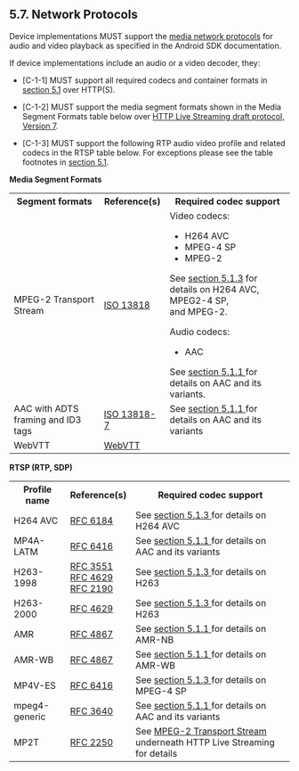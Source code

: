 ## 5.7\. Network Protocols

Device implementations MUST support the [media network protocols](
http://developer.android.com/guide/appendix/media-formats.html)
for audio and video playback as specified in the Android SDK documentation.

If device implementations include an audio or a video decoder, they:

*    [C-1-1] MUST support all required codecs and container formats in
[section 5.1](#5_1_media_codecs) over HTTP(S).

*    [C-1-2] MUST support the media segment formats shown in
the Media Segment Formats table below over
[HTTP Live Streaming draft protocol, Version 7](
http://tools.ietf.org/html/draft-pantos-http-live-streaming-07).

*    [C-1-3] MUST support the following RTP audio video profile and related
codecs in the RTSP table below. For exceptions please see the table footnotes
in [section 5.1](#5_1_media_codecs).

**Media Segment Formats**

<table>

 <tr>
    <th>Segment formats</th>
    <th>Reference(s)</th>
    <th>Required codec support</th>
 </tr>

 <tr id="mp2t">
    <td>MPEG-2 Transport Stream</td>
    <td><a href="http://www.iso.org/iso/catalogue_detail?csnumber=44169">ISO 13818</a></td>
    <td>
    Video codecs:
    <ul>
    <li class="table_list">H264 AVC</li>
    <li class="table_list">MPEG-4 SP</li>
    <li class="table_list">MPEG-2</li>
    </ul>
    See <a href="#5_1_3_video_codecs">section 5.1.3</a> for details on H264 AVC, MPEG2-4 SP,<br/>
    and MPEG-2.
    <p>Audio codecs:
    <ul>
    <li class="table_list">AAC</li>
    </ul>
    See <a href="#5_1_1_audio_codecs">section 5.1.1 </a> for details on AAC and its variants.
    </td>
 </tr>

 <tr>
    <td>AAC with ADTS framing and ID3 tags</td>
    <td><a href="http://www.iso.org/iso/home/store/catalogue_tc/catalogue_detail.htm?csnumber=43345">ISO 13818-7</a></td>
    <td>See <a href="#5_1_1_audio_codecs">section 5.1.1 </a>
    for details on AAC and its variants</td>
 </tr>

 <tr>
    <td>WebVTT</td>
    <td><a href="http://dev.w3.org/html5/webvtt/">WebVTT</a></td>
    <td></td>
 </tr>

</table>

**RTSP (RTP, SDP)**

<table>
 <tr>
    <th>Profile name</th>
    <th>Reference(s)</th>
    <th>Required codec support</th>
 </tr>

 <tr>
    <td>H264 AVC</td>
    <td><a href="https://tools.ietf.org/html/rfc6184">RFC 6184</a></td>
    <td>See <a href="#5_1_3_video_codecs">section 5.1.3 </a>
    for details on H264 AVC</td>
 </tr>

 <tr>
    <td>MP4A-LATM</td>
    <td><a href="https://tools.ietf.org/html/rfc6416">RFC 6416</a></td>
    <td>See <a href="#5_1_1_audio_codecs">section 5.1.1 </a>
    for details on AAC and its variants</td>
 </tr>

 <tr>
    <td>H263-1998</td>
    <td>
    <a href="https://tools.ietf.org/html/rfc3551">RFC 3551</a><br/>
    <a href="https://tools.ietf.org/html/rfc4629">RFC 4629</a><br/>
    <a href="https://tools.ietf.org/html/rfc2190">RFC 2190</a>
    </td>
    <td>See <a href="#5_1_3_video_codecs">section 5.1.3 </a>
    for details on H263
    </td>
 </tr>

 <tr>
    <td>H263-2000</td>
    <td>
    <a href="https://tools.ietf.org/html/rfc4629">RFC 4629</a>
    </td>
    <td>See <a href="#5_1_3_video_codecs">section 5.1.3 </a>
    for details on H263
    </td>
 </tr>

 <tr>
    <td>AMR</td>
    <td>
    <a href="https://tools.ietf.org/html/rfc4867">RFC 4867</a>
    </td>
    <td>See <a href="#5_1_1_audio_codecs">section 5.1.1 </a>
    for details on AMR-NB
    </td>
 </tr>

 <tr>
    <td>AMR-WB</td>
    <td>
    <a href="https://tools.ietf.org/html/rfc4867">RFC 4867</a>
    </td>
    <td>See <a href="#5_1_1_audio_codecs">section 5.1.1 </a>
    for details on AMR-WB
    </td>
 </tr>

 <tr>
    <td>MP4V-ES</td>
    <td>
    <a href="https://tools.ietf.org/html/rfc6416">RFC 6416</a>
    </td>
    <td>See <a href="#5_1_3_video_codecs">section 5.1.3 </a>
    for details on MPEG-4 SP
    </td>
 </tr>

 <tr>
    <td>mpeg4-generic</td>
    <td><a href="https://tools.ietf.org/html/rfc3640">RFC 3640</a></td>
    <td>See <a href="#5_1_1_audio_codecs">section 5.1.1 </a>
    for details on AAC and its variants</td>
 </tr>

 <tr>
    <td>MP2T</td>
    <td><a href="https://tools.ietf.org/html/rfc2250">RFC 2250</a></td>
    <td>See <a href="#mp2t">MPEG-2 Transport Stream</a> underneath HTTP Live Streaming for details</td>
 </tr>

</table>
